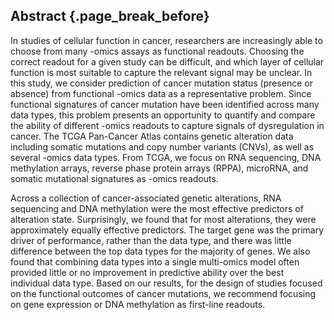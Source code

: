 ## Abstract {.page_break_before}

In studies of cellular function in cancer, researchers are increasingly able to choose from many -omics assays as functional readouts.
Choosing the correct readout for a given study can be difficult, and which layer of cellular function is most suitable to capture the relevant signal may be unclear.
In this study, we consider prediction of cancer mutation status (presence or absence) from functional -omics data as a representative problem.
Since functional signatures of cancer mutation have been identified across many data types, this problem presents an opportunity to quantify and compare the ability of different -omics readouts to capture signals of dysregulation in cancer.
The TCGA Pan-Cancer Atlas contains genetic alteration data including somatic mutations and copy number variants (CNVs), as well as several -omics data types.
From TCGA, we focus on RNA sequencing, DNA methylation arrays, reverse phase protein arrays (RPPA), microRNA, and somatic mutational signatures as -omics readouts.

Across a collection of cancer-associated genetic alterations, RNA sequencing and DNA methylation were the most effective predictors of alteration state.
Surprisingly, we found that for most alterations, they were approximately equally effective predictors.
The target gene was the primary driver of performance, rather than the data type, and there was little difference between the top data types for the majority of genes.
We also found that combining data types into a single multi-omics model often provided little or no improvement in predictive ability over the best individual data type.
Based on our results, for the design of studies focused on the functional outcomes of cancer mutations, we recommend focusing on gene expression or DNA methylation as first-line readouts.

